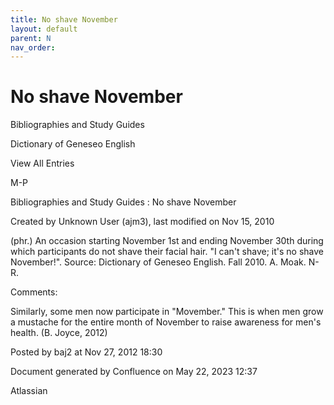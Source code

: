 ```yaml
---
title: No shave November
layout: default
parent: N
nav_order:
---
```


# No shave November

Bibliographies and Study Guides

Dictionary of Geneseo English

View All Entries

M-P

Bibliographies and Study Guides : No shave November

Created by  Unknown User (ajm3), last modified on Nov 15, 2010

(phr.) An occasion starting November 1st and ending November 30th during which participants do not shave their facial hair. &quot;I can't shave; it's no shave November!&quot;. Source: Dictionary of Geneseo English. Fall 2010. A. Moak. N-R.

Comments:

Similarly, some men now participate in &quot;Movember.&quot; This is when men grow a mustache for the entire month of November to raise awareness for men's health. (B. Joyce, 2012)

Posted by baj2 at Nov 27, 2012 18:30

Document generated by Confluence on May 22, 2023 12:37

Atlassian
